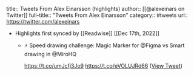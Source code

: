 title:: Tweets From Alex Einarsson (highlights)
author:: [[@alexeinars on Twitter]]
full-title:: "Tweets From Alex Einarsson"
category:: #tweets
url:: https://twitter.com/alexeinars

- Highlights first synced by [[Readwise]] [[Dec 17th, 2022]]
	- ⚡ Speed drawing challenge: Magic Marker for @Figma vs Smart drawing in @MiroHQ 
	  
	  https://t.co/umJcfj3Jo9 https://t.co/eVOLUJRd66 ([View Tweet](https://twitter.com/alexeinars/status/1603852132960112657))